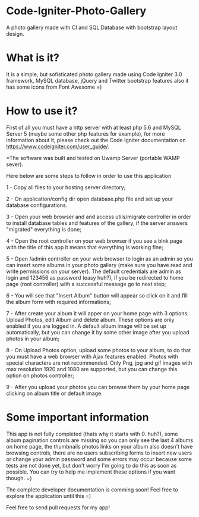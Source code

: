 # Code-Igniter-Photo-Gallery
A photo gallery made with CI and SQL Database with bootstrap layout design.

# What is it?

It is a simple, but sofisticated photo gallery made using Code Igniter 3.0 framework, MySQL database, jQuery and Twitter bootstrap features also it has some icons from Font Awesome =)

# How to use it?

First of all you must have a http server with at least php 5.6 and MySQL Server 5 (maybe some other php features for example), for more information about it, please check out the Code Igniter documentation on https://www.codeigniter.com/user_guide/.

*The software was built and tested on Uwamp Server (portable WAMP sever). 

Here below are some steps to follow in order to use this application  

1 - Copy all files to your hosting server directory;

2 - On application/config dir open database.php file and set up your database configurations.

3 - Open your web browser and and access utils/migrate controller in order to install database tables and features of the gallery, if the server answers "migrated" everything is done;

4 - Open the root controller on your web browser if you see a blnk page with the title of this app it means that everything is working fine;

5 - Open /admin controller on your web browser to login as an admin so you can insert some albums in your photo gallery (make sure you have read and write permissions on your server). The default credentials are admin as login and 123456 as password (easy huh?), if you be redirected to home page (root controller) with a successful message go to next step;

6 - You will see that "Insert Album" button will appear so click on it and fill the album form with required informations;

7 - After create your album it will apper on your home page with 3 options: Upload Photos, edit Album and delete album. These options are only enabled if you are logged in. A default album image will be set up automatically, but you can change it by some other image after you upload photos in your album;

8 - On Upload Photos option, upload some photos to your album, to do that you must have a web browser with Ajax features enabled. Photos with special characters are not recommended. Only Png, jpg and gif images with max resolution 1920 and 1080 are supported, but you can change this option on photos controller;

9 - After you upload your photos you can browse them by your home page clicking on album title or default image.


# Some important information

This app is not fully completed (thats why it starts with 0. huh?), some album pagination controls are missing so you can only see the last 4 albums on home page, the thumbnails photos links on your album also doesn't have browsing controls, there are no users subscribing forms to insert new users or change your admin password and some errors may occur because some tests are not done yet, but don't worry I'm going to do this as soon as possible. You can try to help me implement these options if you want though. =) 


The complete developer documentation is comming soon! Feel free to explore the application until this =) 

Feel free to send pull requests for my app!
